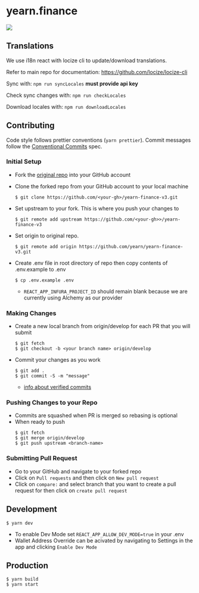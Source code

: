 # yearn.finance

<img src="https://img.shields.io/badge/dynamic/json.svg?style=plastic&color=2096F3&label=locize&query=%24.translatedPercentage&url=https://api.locize.app/badgedata/e4f1bb87-9ed4-4f7c-8adc-d6ca4a329e52&suffix=%+translated&link=https://www.locize.com" />

## Translations

We use i18n react with locize cli to update/download translations.

Refer to main repo for documentation:
https://github.com/locize/locize-cli

Sync with: `npm run syncLocales` **must provide api key**

Check sync changes with: `npm run checkLocales`

Download locales with: `npm run downloadLocales`

## Contributing

Code style follows prettier conventions (`yarn prettier`). Commit messages follow the [Conventional Commits](https://www.conventionalcommits.org/en/v1.0.0/) spec.


### Initial Setup

  - Fork the [original repo](https://github.com/yearn/yearn-finance-v3/) into your GitHub account 
  - Clone the forked repo from your GitHub account to your local machine 
  
    ```
    $ git clone https://github.com/<your-gh>/yearn-finance-v3.git
    ```

  - Set upstream to your fork. This is where you push your changes to

    ```
    $ git remote add upstream https://github.com/<your-gh>>/yearn-finance-v3
    ```

  - Set origin to original repo. 

    ```
    $ git remote add origin https://github.com/yearn/yearn-finance-v3.git
    ```
    
  - Create .env file in root directory of repo then copy contents of .env.example to .env
    ```
    $ cp .env.example .env
    ```
    - `REACT_APP_INFURA_PROJECT_ID` should remain blank because we are currently using Alchemy as our provider 

### Making Changes
  - Create a new local branch from origin/develop for each PR that you will submit 
    ```
    $ git fetch
    $ git checkout -b <your branch name> origin/develop
    ```
  - Commit your changes as you work
    ```
    $ git add .
    $ git commit -S -m "message"
    ```
    - [info about verified commits](https://docs.github.com/en/github/authenticating-to-github/managing-commit-signature-verification)

### Pushing Changes to your Repo
  - Commits are squashed when PR is merged so rebasing is optional 
  - When ready to push
    ```
    $ git fetch
    $ git merge origin/develop
    $ git push upstream <branch-name>
    ```
 ### Submitting Pull Request 
  - Go to your GitHub and navigate to your forked repo
  - Click on `Pull requests` and then click on `New pull request`
  - Click on `compare:` and select branch that you want to create a pull request for then click on `create pull request`

## Development

```
$ yarn dev
```
- To enable Dev Mode set `REACT_APP_ALLOW_DEV_MODE=true` in your .env
- Wallet Address Override can be acivated by navigating to Settings in the app and clicking `Enable Dev Mode`

## Production

```
$ yarn build
$ yarn start
```
